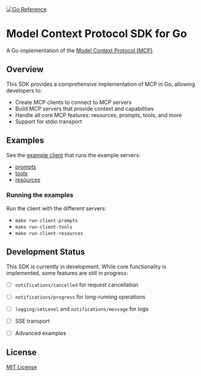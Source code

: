 [![Go Reference](https://pkg.go.dev/badge/github.com/dwrtz/mcp-go.svg)](https://pkg.go.dev/github.com/dwrtz/mcp-go)

# Model Context Protocol SDK for Go

A Go implementation of the [Model Context Protocol (MCP)](https://modelcontextprotocol.io).

## Overview

This SDK provides a comprehensive implementation of MCP in Go, allowing developers to:

- Create MCP clients to connect to MCP servers
- Build MCP servers that provide context and capabilities
- Handle all core MCP features: resources, prompts, tools, and more
- Support for stdio transport

## Examples

See the [example client](examples/client/main.go) that runs the example servers:
- [prompts](examples/server/prompts/main.go)
- [tools](examples/server/tools/main.go)
- [resources](examples/server/resources/main.go)

### Running the examples

Run the client with the different servers:
- `make run-client-prompts`
- `make run-client-tools`
- `make run-client-resources`


## Development Status

This SDK is currently in development. While core functionality is implemented, some features are still in progress:

- [ ] `notifications/cancelled` for request cancellation
- [ ] `notifications/progress` for long-running operations
- [ ] `logging/setLevel` and `notifications/message` for logs
- [ ] SSE transport
- [ ] Advanced examples


## License

[MIT License](LICENSE)
